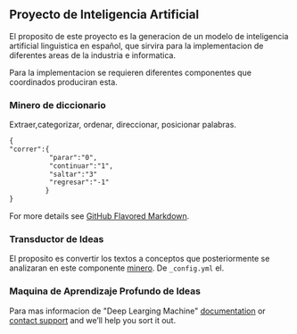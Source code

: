 ## Proyecto de Inteligencia Artificial

El proposito de este proyecto es la generacion de un modelo de inteligencia artificial linguistica en español, que sirvira para la implementacion de diferentes areas de la industria e informatica. 

Para la implementacion se requieren diferentes componentes que coordinados produciran esta.


### Minero de diccionario

Extraer,categorizar, ordenar, direccionar, posicionar palabras. 

```markdown
{
"correr":{
          "parar":"0",
          "continuar":"1",
          "saltar":"3"
          "regresar":"-1"
         }
}

```

For more details see [GitHub Flavored Markdown](https://guides.github.com/features/mastering-markdown/).

### Transductor de Ideas

El proposito es convertir los textos a conceptos que posteriormente se analizaran en este componente  [minero](https://github.com/orionworkflow/minero_de_diccionario). De `_config.yml` el.

### Maquina de Aprendizaje Profundo de Ideas

Para mas informacion de "Deep Learging Machine" [documentation](https://help.github.com/categories/github-pages-basics/) or [contact support](https://github.com/contact) and we’ll help you sort it out.
